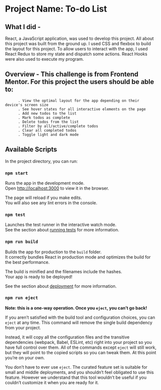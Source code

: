 # Project Name: To-do List

## What I did - 
React, a JavaScript application, was used to develop this project. All about this project was built from the ground up. I used CSS and flexbox to build the layout for this project. To allow users to interact with the app, I used React Redux to store my state and dispatch some actions. React Hooks were also used to execute my program.

## Overview - This challenge is from Frontend Mentor. For this project the users should be able to:
          . View the optimal layout for the app depending on their device's screen size
          . See hover states for all interactive elements on the page
          . Add new todos to the list
          . Mark todos as complete
          . Delete todos from the list
          . Filter by all/active/complete todos
          . Clear all completed todos
          . Toggle light and dark mode

## Available Scripts

In the project directory, you can run:

### `npm start`

Runs the app in the development mode.\
Open [http://localhost:3000](http://localhost:3000) to view it in the browser.

The page will reload if you make edits.\
You will also see any lint errors in the console.

### `npm test`

Launches the test runner in the interactive watch mode.\
See the section about [running tests](https://facebook.github.io/create-react-app/docs/running-tests) for more information.

### `npm run build`

Builds the app for production to the `build` folder.\
It correctly bundles React in production mode and optimizes the build for the best performance.

The build is minified and the filenames include the hashes.\
Your app is ready to be deployed!

See the section about [deployment](https://facebook.github.io/create-react-app/docs/deployment) for more information.

### `npm run eject`

**Note: this is a one-way operation. Once you `eject`, you can’t go back!**

If you aren’t satisfied with the build tool and configuration choices, you can `eject` at any time. This command will remove the single build dependency from your project.

Instead, it will copy all the configuration files and the transitive dependencies (webpack, Babel, ESLint, etc) right into your project so you have full control over them. All of the commands except `eject` will still work, but they will point to the copied scripts so you can tweak them. At this point you’re on your own.

You don’t have to ever use `eject`. The curated feature set is suitable for small and middle deployments, and you shouldn’t feel obligated to use this feature. However we understand that this tool wouldn’t be useful if you couldn’t customize it when you are ready for it.


